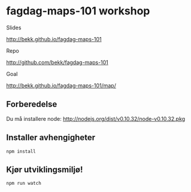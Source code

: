 # fagdag-maps-101 workshop

Slides

http://bekk.github.io/fagdag-maps-101

Repo

http://github.com/bekk/fagdag-maps-101

Goal

http://bekk.github.io/fagdag-maps-101/map/

## Forberedelse

Du må installere node: http://nodejs.org/dist/v0.10.32/node-v0.10.32.pkg

## Installer avhengigheter

```
npm install
````

## Kjør utviklingsmiljø!

```
npm run watch
```
